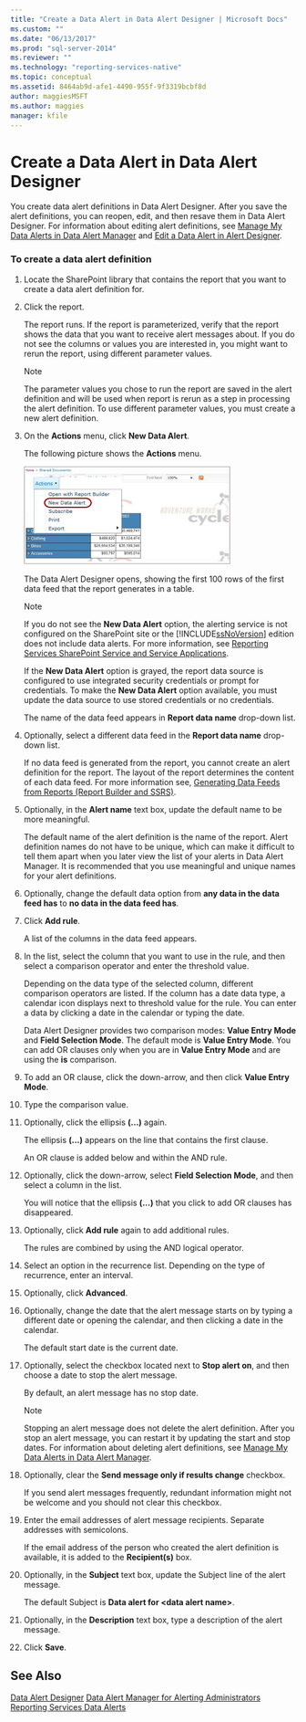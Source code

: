 ```yaml
---
title: "Create a Data Alert in Data Alert Designer | Microsoft Docs"
ms.custom: ""
ms.date: "06/13/2017"
ms.prod: "sql-server-2014"
ms.reviewer: ""
ms.technology: "reporting-services-native"
ms.topic: conceptual
ms.assetid: 8464ab9d-afe1-4490-955f-9f3319bcbf8d
author: maggiesMSFT
ms.author: maggies
manager: kfile
---
```

# Create a Data Alert in Data Alert Designer
  You create data alert definitions in Data Alert Designer. After you save the alert definitions, you can reopen, edit, and then resave them in Data Alert Designer. For information about editing alert definitions, see [Manage My Data Alerts in Data Alert Manager](manage-my-data-alerts-in-data-alert-manager.md) and [Edit a Data Alert in Alert Designer](edit-a-data-alert-in-alert-designer.md).

### To create a data alert definition

1.  Locate the SharePoint library that contains the report that you want to create a data alert definition for.

2.  Click the report.

     The report runs. If the report is parameterized, verify that the report shows the data that you want to receive alert messages about. If you do not see the columns or values you are interested in, you might want to rerun the report, using different parameter values.

    > [!NOTE]
    >  The parameter values you chose to run the report are saved in the alert definition and will be used when report is rerun as a step in processing the alert definition. To use different parameter values, you must create a new alert definition.

3.  On the **Actions** menu, click **New Data Alert**.

     The following picture shows the **Actions** menu.

     ![Open Alert Designer from SharePoint library](media/rs-openalertdesigneriw.gif "Open Alert Designer from SharePoint library")

     The Data Alert Designer opens, showing the first 100 rows of the first data feed that the report generates in a table.

    > [!NOTE]
    >  If you do not see the **New Data Alert** option, the alerting service is not configured on the SharePoint site or the [!INCLUDE[ssNoVersion](../includes/ssnoversion-md.md)] edition does not include data alerts. For more information, see [Reporting Services SharePoint Service and Service Applications](../../2014/reporting-services/reporting-services-sharepoint-service-and-service-applications.md).
    > 
    >  If the **New Data Alert** option is grayed, the report data source is configured to use integrated security credentials or prompt for credentials. To make the **New Data Alert** option available, you must update the data source to use stored credentials or no credentials.

     The name of the data feed appears in **Report data name** drop-down list.

4.  Optionally, select a different data feed in the **Report data name** drop-down list.

     If no data feed is generated from the report, you cannot create an alert definition for the report. The layout of the report determines the content of each data feed. For more information see, [Generating Data Feeds from Reports &#40;Report Builder and SSRS&#41;](report-builder/generating-data-feeds-from-reports-report-builder-and-ssrs.md).

5.  Optionally, in the **Alert name** text box, update the default name to be more meaningful.

     The default name of the alert definition is the name of the report. Alert definition names do not have to be unique, which can make it difficult to tell them apart when you later view the list of your alerts in Data Alert Manager. It is recommended that you use meaningful and unique names for your alert definitions.

6.  Optionally, change the default data option from **any data in the data feed has** to **no data in the data feed has**.

7.  Click **Add rule**.

     A list of the columns in the data feed appears.

8.  In the list, select the column that you want to use in the rule, and then select a comparison operator and enter the threshold value.

     Depending on the data type of the selected column, different comparison operators are listed. If the column has a date data type, a calendar icon displays next to threshold value for the rule. You can enter a data by clicking a date in the calendar or typing the date.

     Data Alert Designer provides two comparison modes: **Value Entry Mode** and **Field Selection Mode**. The default mode is **Value Entry Mode**. You can add OR clauses only when you are in **Value Entry Mode** and are using the **is** comparison.

9. To add an OR clause, click the down-arrow, and then click **Value Entry Mode**.

10. Type the comparison value.

11. Optionally, click the ellipsis **(...)** again.

     The ellipsis **(...)** appears on the line that contains the first clause.

     An OR clause is added below and within the AND rule.

12. Optionally, click the down-arrow, select **Field Selection Mode**, and then select a column in the list.

     You will notice that the ellipsis **(...)** that you click to add OR clauses has disappeared.

13. Optionally, click **Add rule** again to add additional rules.

     The rules are combined by using the AND logical operator.

14. Select an option in the recurrence list. Depending on the type of recurrence, enter an interval.

15. Optionally, click **Advanced**.

16. Optionally, change the date that the alert message starts on by typing a different date or opening the calendar, and then clicking a date in the calendar.

     The default start date is the current date.

17. Optionally, select the checkbox located next to **Stop alert on**, and then choose a date to stop the alert message.

     By default, an alert message has no stop date.

    > [!NOTE]
    >  Stopping an alert message does not delete the alert definition. After you stop an alert message, you can restart it by updating the start and stop dates. For information about deleting alert definitions, see [Manage My Data Alerts in Data Alert Manager](manage-my-data-alerts-in-data-alert-manager.md).

18. Optionally, clear the **Send message only if results change** checkbox.

     If you send alert messages frequently, redundant information might not be welcome and you should not clear this checkbox.

19. Enter the email addresses of alert message recipients. Separate addresses with semicolons.

     If the email address of the person who created the alert definition is available, it is added to the **Recipient(s)** box.

20. Optionally, in the **Subject** text box, update the Subject line of the alert message.

     The default Subject is **Data alert for \<data alert name>**.

21. Optionally, in the **Description** text box, type a description of the alert message.

22. Click **Save**.

## See Also
 [Data Alert Designer](../../2014/reporting-services/data-alert-designer.md) 
 [Data Alert Manager for Alerting Administrators](../../2014/reporting-services/data-alert-manager-for-alerting-administrators.md) 
 [Reporting Services Data Alerts](../ssms/agent/alerts.md)


